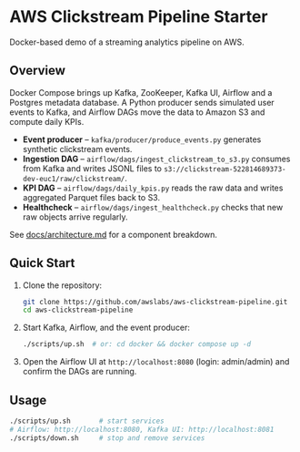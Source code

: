 # AWS Clickstream Pipeline Starter

Docker-based demo of a streaming analytics pipeline on AWS.

## Overview

Docker Compose brings up Kafka, ZooKeeper, Kafka UI, Airflow and a Postgres
metadata database. A Python producer sends simulated user events to Kafka, and
Airflow DAGs move the data to Amazon S3 and compute daily KPIs.

* **Event producer** – `kafka/producer/produce_events.py` generates synthetic
  clickstream events.
* **Ingestion DAG** – `airflow/dags/ingest_clickstream_to_s3.py` consumes from
  Kafka and writes JSONL files to
  `s3://clickstream-522814689373-dev-euc1/raw/clickstream/`.
* **KPI DAG** – `airflow/dags/daily_kpis.py` reads the raw data and writes
  aggregated Parquet files back to S3.
* **Healthcheck** – `airflow/dags/ingest_healthcheck.py` checks that new raw
  objects arrive regularly.

See [docs/architecture.md](docs/architecture.md) for a component breakdown.

## Quick Start

1. Clone the repository:
   ```bash
   git clone https://github.com/awslabs/aws-clickstream-pipeline.git
   cd aws-clickstream-pipeline
   ```

2. Start Kafka, Airflow, and the event producer:
   ```bash
   ./scripts/up.sh  # or: cd docker && docker compose up -d
   ```

3. Open the Airflow UI at `http://localhost:8080` (login: admin/admin) and
   confirm the DAGs are running.

## Usage

```bash
./scripts/up.sh       # start services
# Airflow: http://localhost:8080, Kafka UI: http://localhost:8081
./scripts/down.sh     # stop and remove services
```
